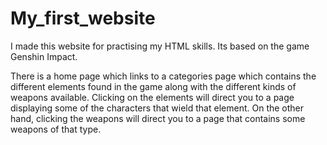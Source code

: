 # My_first_website
I made this website for practising my HTML skills. Its based on the game Genshin Impact.

There is a home page which links to a categories page which contains the different elements found in the game along with the different kinds of weapons available. Clicking on the elements will direct you to a page displaying some of the characters that wield that element. On the other hand, clicking the weapons will direct you to a page that contains some weapons of that type.
